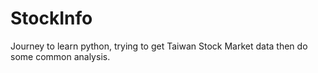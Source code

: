 # StockInfo
Journey  to learn python, trying to get Taiwan Stock Market data then do some common analysis.

